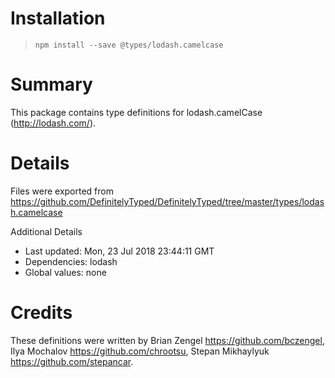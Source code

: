 # Installation
> `npm install --save @types/lodash.camelcase`

# Summary
This package contains type definitions for lodash.camelCase (http://lodash.com/).

# Details
Files were exported from https://github.com/DefinitelyTyped/DefinitelyTyped/tree/master/types/lodash.camelcase

Additional Details
 * Last updated: Mon, 23 Jul 2018 23:44:11 GMT
 * Dependencies: lodash
 * Global values: none

# Credits
These definitions were written by Brian Zengel <https://github.com/bczengel>, Ilya Mochalov <https://github.com/chrootsu>, Stepan Mikhaylyuk <https://github.com/stepancar>.
